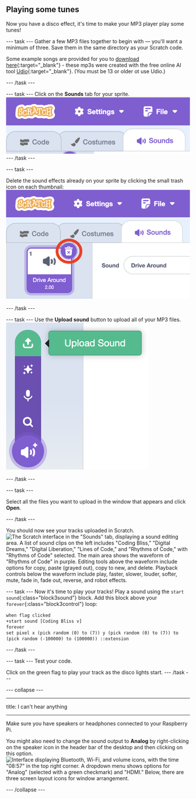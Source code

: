## Playing some tunes

Now you have a disco effect, it's time to make your MP3 player play some tunes!

--- task ---
Gather a few MP3 files together to begin with — you'll want a minimum of three. Save them in the same directory as your Scratch code. 

Some example songs are provided for you to [download here](https://rpf.io/p/en/sensehat-scratch-mp3-player-go){:target="_blank"} - these mp3s were created with the free online AI tool [Udio](https://www.udio.com/){:target="_blank"}. (You must be 13 or older ot use Udio.)

--- /task ---

--- task ---
Click on the **Sounds** tab for your sprite.
![A portion of the Scratch programming interface with a purple header showing the Scratch logo, "Settings" with a gear icon, and "File" with a file icon. Below, there are three tab options labeled "Code," "Costumes," and "Sounds," with "Sounds" highlighted in purple.](images/sounds_tab.png)
--- /task ---

--- task ---

Delete the sound effects already on your sprite by clicking the small trash icon on each thumbnail:
![Scratch programming interface showing the "Sounds" tab selected. A sound clip labeled "Drive Around" with a duration of 2.00 seconds is visible, with a speaker icon and a trash icon circled in red indicating the delete option. The header displays the Scratch logo, "Settings" with a gear icon, and "File" with a file icon.](images/delete_sound.png)

--- /task ---

--- task ---
Use the **Upload sound** button to upload all of your MP3 files.
![Vertical toolbar in the Scratch "Sounds" tab showing icons for uploading a sound (with a green tooltip labeled "Upload Sound"), sound effects, recording a sound, searching for sounds, and selecting sounds (highlighted in purple at the bottom).](images/sound-upload.png)

--- /task ---

--- task ---

Select all the files you want to upload in the window that appears and click **Open**.

--- /task ---

You should now see your tracks uploaded in Scratch.
![The Scratch interface in the "Sounds" tab, displaying a sound editing area. A list of sound clips on the left includes "Coding Bliss," "Digital Dreams," "Digital Liberation," "Lines of Code," and "Rhythms of Code," with "Rhythms of Code" selected. The main area shows the waveform of "Rhythms of Code" in purple. Editing tools above the waveform include options for copy, paste (grayed out), copy to new, and delete. Playback controls below the waveform include play, faster, slower, louder, softer, mute, fade in, fade out, reverse, and robot effects.](images/sounds.png)

--- task ---
Now it's time to play your tracks! Play a sound using the `start sound`{:class="block3sound"} block. Add this block above your `forever`{:class="block3control"} loop:

```blocks3
when flag clicked
+start sound [Coding Bliss v]
forever
set pixel x (pick random (0) to (7)) y (pick random (0) to (7)) to (pick random (-100000) to (100000)) ::extension
```
--- /task ---

--- task ---
Test your code.

Click on the green flag to play your track as the disco lights start. 
--- /task ---

--- collapse ---

---

title: I can't hear anything

---

Make sure you have speakers or headphones connected to your Raspberry Pi. 

You might also need to change the sound output to **Analog** by right-clicking on the speaker icon in the header bar of the desktop and then clicking on this option.
![Interface displaying Bluetooth, Wi-Fi, and volume icons, with the time "08:57" in the top right corner. A dropdown menu shows options for "Analog" (selected with a green checkmark) and "HDMI." Below, there are three screen layout icons for window arrangement.](images/analog.png)

--- /collapse ---

